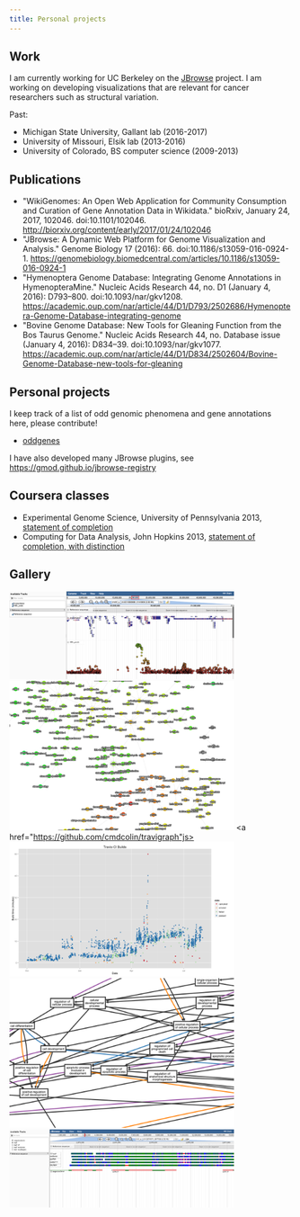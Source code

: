 ```yaml
---
title: Personal projects
---
```



## Work

I am currently working for UC Berkeley on the <a href="https://jbrowse.org">JBrowse</a> project. I am working on developing visualizations that are relevant for cancer researchers such as structural variation.

Past:

- Michigan State University, Gallant lab (2016-2017)
- University of Missouri, Elsik lab (2013-2016)
- University of Colorado, BS computer science (2009-2013)

## Publications

- "WikiGenomes: An Open Web Application for Community Consumption and Curation of Gene Annotation Data in Wikidata." bioRxiv, January 24, 2017, 102046. doi:10.1101/102046. <http://biorxiv.org/content/early/2017/01/24/102046>
- "JBrowse: A Dynamic Web Platform for Genome Visualization and Analysis." Genome Biology 17 (2016): 66. doi:10.1186/s13059-016-0924-1. <https://genomebiology.biomedcentral.com/articles/10.1186/s13059-016-0924-1>
- "Hymenoptera Genome Database: Integrating Genome Annotations in HymenopteraMine." Nucleic Acids Research 44, no. D1 (January 4, 2016): D793–800. doi:10.1093/nar/gkv1208. <https://academic.oup.com/nar/article/44/D1/D793/2502686/Hymenoptera-Genome-Database-integrating-genome>
- "Bovine Genome Database: New Tools for Gleaning Function from the Bos Taurus Genome." Nucleic Acids Research 44, no. Database issue (January 4, 2016): D834–39. doi:10.1093/nar/gkv1077. <https://academic.oup.com/nar/article/44/D1/D834/2502604/Bovine-Genome-Database-new-tools-for-gleaning>

## Personal projects

I keep track of a list of odd genomic phenomena and gene annotations here, please contribute!

- [oddgenes](https://github.com/cmdcolin/oddgenes)


I have also developed many JBrowse plugins, see <https://gmod.github.io/jbrowse-registry>


## Coursera classes

- Experimental Genome Science, University of Pennsylvania 2013, [statement of completion](genomesci.pdf)
- Computing for Data Analysis, John Hopkins 2013, [statement of completion, with distinction](compdata.pdf)


## Gallery

<a href="https://github.com/elsiklab/gwasviewer"><img src="/static/gwasviewer.png" width=400 /></a>
<a href="https://github.com/cmdcolin/tumblrgraph2"><img src="/static/tumblrgraph.png" width=400 /></a>
<a href="https://github.com/cmdcolin/travigraph"js><img src="/static/travigraph.png" width=400 /></a>
<a href="https://github.com/elsiklab/ontograph"><img src="/static/ontograph.png" width=400 /></a>
<a href="https://github.com/cmdcolin/mafviewer"><img src="/static/mafviewer.png" width=400 /></a>


